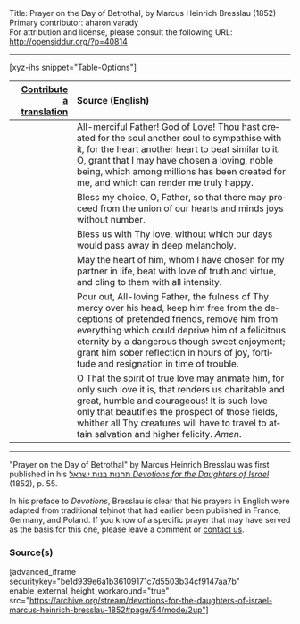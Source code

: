 <html>
<head></head>
<body>
Title: Prayer on the Day of Betrothal, by Marcus Heinrich Bresslau (1852)<br />
Primary contributor: aharon.varady<br />
For attribution and license, please consult the following URL: <a href="http://opensiddur.org/?p=40814">http://opensiddur.org/?p=40814</a>
<p />
<hr />

[xyz-ihs snippet="Table-Options"]<table style="margin-left: auto; margin-right: auto;" class="draggable">
<thead><tr><th id="x" style="text-align: right;"><a href="/translate/" target="_blank" rel="noopener">Contribute a translation</a></th><th style="text-align: left;">Source (English)</th></tr></thead>
<tbody>
<tr><td style="vertical-align:top;">
<div class="liturgy" lang="he">

</span></div></td>
 
<td style="vertical-align:top;">
<div class="english" lang="en">
All-merciful Father! God of Love! 
Thou hast created for the soul 
another soul to sympathise with it, 
for the heart 
another heart to beat similar to it. 
O, grant that I may have chosen 
a loving, noble being, 
which among millions has been created for me, 
and which can render me truly happy. 
</div></td></tr>


<tr><td style="vertical-align:top;">
<div class="liturgy" lang="he">

</span></div></td>
 
<td style="vertical-align:top;">
<div class="english" lang="en">
Bless my choice, O, Father, 
so that there may proceed 
from the union of our hearts and minds 
joys without number. 
</div></td></tr>


<tr><td style="vertical-align:top;">
<div class="liturgy" lang="he">

</span></div></td>
 
<td style="vertical-align:top;">
<div class="english" lang="en">
Bless us with Thy love, 
without which our days would pass away 
in deep melancholy. 
</div></td></tr>


<tr><td style="vertical-align:top;">
<div class="liturgy" lang="he">

</span></div></td>
 
<td style="vertical-align:top;">
<div class="english" lang="en">
May the heart of him, 
whom I have chosen for my partner in life, 
beat with love of truth and virtue, 
and cling to them with all intensity. 
</div></td></tr>


<tr><td style="vertical-align:top;">
<div class="liturgy" lang="he">

</span></div></td>
 
<td style="vertical-align:top;">
<div class="english" lang="en">
Pour out, All-loving Father, 
the fulness of Thy mercy over his head, 
keep him free from the deceptions of pretended friends, 
remove him from everything which could deprive him 
of a felicitous eternity by a dangerous though sweet enjoyment; 
grant him sober reflection in hours of joy, fortitude and resignation 
in time of trouble. 
</div></td></tr>


<tr><td style="vertical-align:top;">
<div class="liturgy" lang="he">

</span></div></td>
 
<td style="vertical-align:top;">
<div class="english" lang="en">
O That the spirit of true love may animate him, 
for only such love it is, that renders us charitable and great, 
humble and courageous! 
It is such love only that beautifies the prospect of those fields, 
whither all Thy creatures will have to travel 
to attain salvation and higher felicity. 
<em>Amen</em>. 
</div></td></tr>
</tbody></table>

<hr />

"Prayer on the Day of Betrothal" by Marcus Heinrich Bresslau was first published in his <a href="/?p=32040">תחנות בנות ישראל <em>Devotions for the Daughters of Israel</em></a> (1852), p. 55. 

In his preface to <em>Devotions</em>, Bresslau is clear that his prayers in English were adapted from traditional teḥinot that had earlier been published in France, Germany, and Poland. If you know of a specific prayer that may have served as the basis for this one, please leave a comment or <a href="/contact/">contact us</a>.

<h3>Source(s)</h3>

[advanced_iframe securitykey="be1d939e6a1b36109171c7d5503b34cf9147aa7b" enable_external_height_workaround="true" src="https://archive.org/stream/devotions-for-the-daughters-of-israel-marcus-heinrich-bresslau-1852#page/54/mode/2up"]

&nbsp;
</body>
</html>
